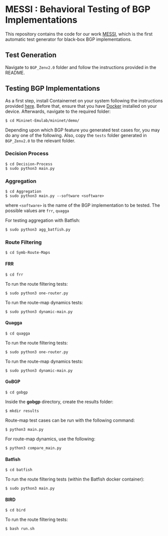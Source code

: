 # MESSI : Behavioral Testing of BGP Implementations

This repository contains the code for our work [MESSI](https://www.usenix.org/conference/nsdi24/presentation/singha), which is the first automatic test generator for black-box BGP implementations.

## Test Generation

Navigate to `BGP_Zenv2.0` folder and follow the instructions provided in the README.

## Testing BGP Implementations

As a first step, install Containernet on your system following the instructions provided [here](https://github.com/rsingha108/MESSI/blob/main/Mininet-Emulab/README.md). Before that, ensure that you have [Docker](https://docs.docker.com/engine/install/ubuntu/) installed on your device. Afterwards, navigate to the required folder:

```
$ cd Mininet-Emulab/mininet/demo/
```
Depending upon which BGP feature you generated test cases for, you may do any one of the following. Also, copy the `tests` folder generated in `BGP_Zenv2.0` to the relevant folder.

### Decision Process

```
$ cd Decision-Process
$ sudo python3 main.py
```

### Aggregation

```
$ cd Aggregation
$ sudo python3 main.py --software <software>
```

where `<software>` is the name of the BGP implementation to be tested. The possible values are `frr`, `quagga`

For testing aggregation with Batfish:

```
$ sudo python3 agg_batfish.py
```

### Route Filtering

```
$ cd Symb-Route-Maps
```

#### FRR

```
$ cd frr
```

To run the route filtering tests:
```
$ sudo python3 one-router.py 
```

To run the route-map dynamics tests:
```
$ sudo python3 dynamic-main.py 
```

#### Quagga

```
$ cd quagga
```

To run the route filtering tests:
```
$ sudo python3 one-router.py 
```

To run the route-map dynamics tests:
```
$ sudo python3 dynamic-main.py 
```

#### GoBGP
```
$ cd gobgp
```

Inside the **gobgp** directory, create the results folder:
```
$ mkdir results
```

Route-map test cases can be run with the following command:
```
$ python3 main.py
```

For route-map dynamics, use the following:
```
$ python3 compare_main.py
```

#### Batfish
```
$ cd batfish
```

To run the route filtering tests (within the Batfish docker container):
```
$ sudo python3 main.py 
```

#### BIRD
```
$ cd bird
```

To run the route filtering tests:
```
$ bash run.sh
```
